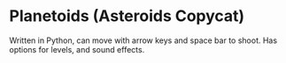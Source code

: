 # Planetoids (Asteroids Copycat)

Written in Python, can move with arrow keys and space bar to shoot. Has options for levels, and sound effects. 
